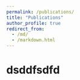 ```yaml
---
permalink: /publications/
title: "Publications"
author_profile: true
redirect_from: 
  - /md/
  - /markdown.html
---
```


# dsddfsdfd


